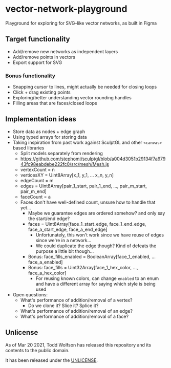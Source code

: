 # vector-network-playground
Playground for exploring for SVG-like vector networks, as built in Figma

## Target functionality
- Add/remove new networks as independent layers
- Add/remove points in vectors
- Export support for SVG

### Bonus functionality
- Snapping cursor to lines, might actually be needed for closing loops
- Click + drag existing points
- Exploring/better understanding vector rounding handles
- Filling areas that are faces/closed loops

## Implementation ideas
- Store data as nodes + edge graph
- Using typed arrays for storing data
- Taking inspiration from past work against SculptGL and other `<canvas>` based libraries
  - Split models separately from rendering
  - https://github.com/stephomi/sculptgl/blob/a004d3051b29134f7a97943fc98eabdebe222fc0/src/mesh/Mesh.js
  - vertexCount = n
  - verticesXY = Uint8Array[x_1, y_1, ... x_n, y_n]
  - edgeCount = m
  - edges = Uint8Array[pair_1_start, pair_1_end, ..., pair_m_start, pair_m_end]
  - faceCount = a
  - Faces don't have well-defined count, unsure how to handle that yet...
    - Maybe we guarantee edges are ordered somehow? and only say the start/end edge?
    - faces = Uint8Array[face_1_start_edge, face_1_end_edge, face_a_start_edge, face_a_end_edge]
      - Unfortunately, this won't work since we have reuse of edges since we're in a network...
      - We could duplicate the edge though? Kind of defeats the purpose a little bit though...
    - Bonus: face_fills_enabled = BooleanArray[face_1_enabled, ... face_a_enabled]
    - Bonus: face_fills = Uint32Array[face_1_hex_color, ..., face_a_hex_color]
      - For reusing known colors, can change `enabled` to an enum and have a different array for saying which style is being used
- Open questions:
  - What's performance of addition/removal of a vertex?
    - Do we clone it? Slice it? Splice it?
  - What's performance of addition/removal of an edge?
  - What's performance of addition/removal of a face?

## Unlicense
As of Mar 20 2021, Todd Wolfson has released this repository and its contents to the public domain.

It has been released under the [UNLICENSE][].

[UNLICENSE]: UNLICENSE

